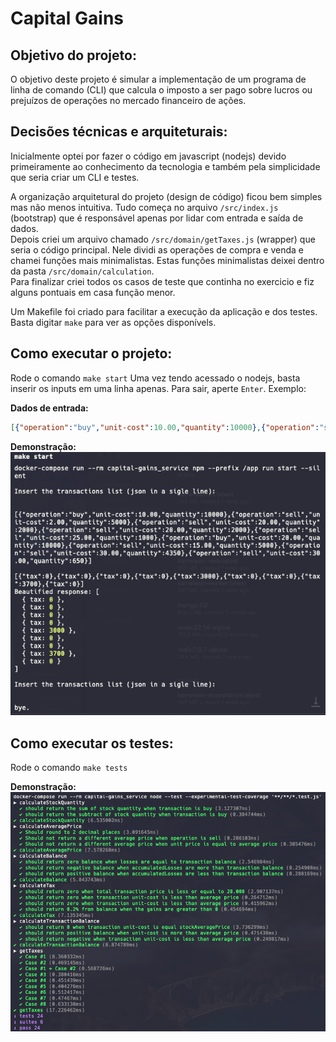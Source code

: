 # Capital Gains

## Objetivo do projeto:
O objetivo deste projeto é simular a implementação de um programa de linha de comando (CLI) que calcula o imposto a ser pago sobre lucros ou prejuízos de operações no mercado financeiro de ações.


## Decisões técnicas e arquiteturais:

Inicialmente optei por fazer o código em javascript (nodejs) devido primeiramente ao conhecimento da tecnologia e também pela simplicidade que seria criar um CLI e testes.<br>

A organização arquitetural do projeto (design de código) ficou bem simples mas não menos intuitiva. Tudo começa no arquivo `/src/index.js` (bootstrap) que é responsável apenas por lidar com entrada e saída de dados.<br>
Depois criei um arquivo chamado `/src/domain/getTaxes.js` (wrapper) que seria o código principal. Nele dividi as operações de compra e venda e chamei funções mais minimalistas.
Estas funções minimalistas deixei dentro da pasta `/src/domain/calculation`.<br>
Para finalizar criei todos os casos de teste que continha no exercicio e fiz alguns pontuais em casa função menor.<br>

Um Makefile foi criado para facilitar a execução da aplicação e dos testes. Basta digitar `make` para ver as opções disponívels.<br>

## Como executar o projeto:

Rode o comando `make start`
Uma vez tendo acessado o nodejs, basta inserir os inputs em uma linha apenas. Para sair, aperte `Enter`. Exemplo:

**Dados de entrada:**
```json
[{"operation":"buy","unit-cost":10.00,"quantity":10000},{"operation":"sell","unit-cost":2.00,"quantity":5000},{"operation":"sell","unit-cost":20.00,"quantity":2000},{"operation":"sell","unit-cost":20.00,"quantity":2000},{"operation":"sell","unit-cost":25.00,"quantity":1000},{"operation":"buy","unit-cost":20.00,"quantity":10000},{"operation":"sell","unit-cost":15.00,"quantity":5000},{"operation":"sell","unit-cost":30.00,"quantity":4350},{"operation":"sell","unit-cost":30.00,"quantity":650}]
```

**Demonstração:**<br>
![alt text](docs/images/running-app.png)

## Como executar os testes:

Rode o comando `make tests`

**Demonstração:**<br>
![alt text](docs/images/running-tests.png)
